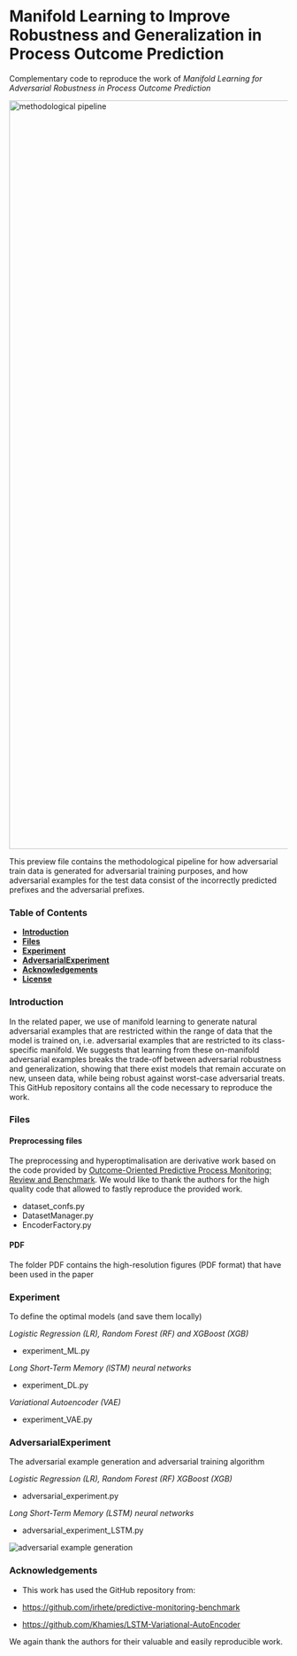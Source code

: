 # Manifold Learning to Improve Robustness and Generalization in Process Outcome Prediction

Complementary code to reproduce the work of *Manifold Learning for Adversarial Robustness in Process Outcome Prediction*

<img width="1351" alt="methodological pipeline" src="https://github.com/AlexanderPaulStevens/Manifold-Learning-for-Adversarial-Robustness-in-Predictive-Process-Monitoring/assets/75080516/23a0ef5c-56d5-4c4a-bdae-414584243386">

This preview file contains the methodological pipeline for how adversarial train data is generated for adversarial training purposes, and how adversarial examples for the test data consist of the incorrectly predicted prefixes and the adversarial prefixes.

### Table of Contents

- **[Introduction](#Introduction)**
- **[Files](#Files)**
- **[**Experiment**](#Experiment)**
- **[**AdversarialExperiment**](#AdversarialExperiment)**
- **[Acknowledgements](#Acknowledgements)**
- **[License](#License)** 

### Introduction

In the related paper, we use of manifold learning to generate natural adversarial examples that are restricted within the range of data that the model is trained on, i.e. adversarial examples that are restricted to its class-specific manifold. We suggests that learning from these on-manifold adversarial examples breaks the trade-off between adversarial robustness and generalization, showing that there exist models that remain accurate on new, unseen data, while being robust against worst-case adversarial treats. This GitHub repository contains all the code necessary to reproduce the work.

### Files

#### Preprocessing files

The preprocessing and hyperoptimalisation are derivative work based on the code provided by [Outcome-Oriented Predictive Process Monitoring: Review and Benchmark](https://github.com/irhete/predictive-monitoring-benchmark).
We would like to thank the authors for the high quality code that allowed to fastly reproduce the provided work.
- dataset_confs.py
- DatasetManager.py
- EncoderFactory.py

#### PDF
The folder PDF contains the high-resolution figures (PDF format) that have been used in the paper

### Experiment 
To define the optimal models (and save them locally)

*Logistic Regression (LR), Random Forest (RF) and XGBoost (XGB)*
- experiment_ML.py

*Long Short-Term Memory (lSTM) neural networks*
- experiment_DL.py

*Variational Autoencoder (VAE)*
- experiment_VAE.py

### AdversarialExperiment
The adversarial example generation and adversarial training algorithm

*Logistic Regression (LR), Random Forest (RF) XGBoost (XGB)*
- adversarial_experiment.py

*Long Short-Term Memory (LSTM) neural networks*
- adversarial_experiment_LSTM.py

![adversarial example generation](https://github.com/AlexanderPaulStevens/Manifold-Learning-for-Adversarial-Robustness-in-Predictive-Process-Monitoring/assets/75080516/4617049a-2a59-4d1f-bcee-e18938430cee)


### Acknowledgements

- This work has used the GitHub repository from:

- https://github.com/irhete/predictive-monitoring-benchmark
- https://github.com/Khamies/LSTM-Variational-AutoEncoder

We again thank the authors for their valuable and easily reproducible work.
